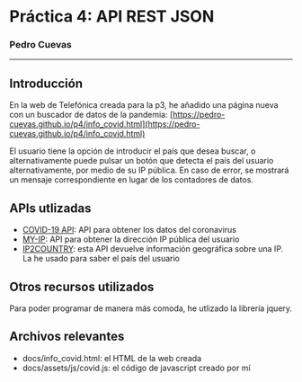 
# Práctica 4: API REST JSON 

### Pedro Cuevas

---

## Introducción

En la web de Telefónica creada para la p3, he añadido una página nueva con un buscador de datos de la pandemia: [https://pedro-cuevas.github.io/p4/info_covid.html](https://pedro-cuevas.github.io/p4/info_covid.html)

El usuario tiene la opción de introducir el país que desea buscar, o alternativamente puede pulsar un botón que detecta el país del usuario alternativamente, por medio de su IP pública. En caso de error, se mostrará un mensaje correspondiente en lugar de los contadores de datos.

## APIs utlizadas

- [COVID-19 API](https://covid19api.com/): API para obtener los datos del coronavirus
- [MY-IP](https://api.my-ip.io/ip.json): API para obtener la dirección IP pública del usuario
- [IP2COUNTRY](https://api.ip2country.info/ip?): esta API devuelve información geográfica sobre una IP. La he usado para saber el país del usuario

## Otros recursos utilizados

Para poder programar de manera más comoda, he utlizado la librería jquery.

## Archivos relevantes

- docs/info_covid.html: el HTML de la web creada
- docs/assets/js/covid.js: el código de javascript creado por mí